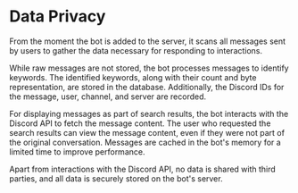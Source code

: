 # Data Privacy

From the moment the bot is added to the server, it scans all messages sent by users to gather the data necessary
for responding to interactions.

While raw messages are not stored, the bot processes messages to identify keywords. The identified keywords, along
with their count and byte representation, are stored in the database. Additionally, the Discord IDs for the message,
user, channel, and server are recorded.

For displaying messages as part of search results, the bot interacts with the Discord API to fetch the message
content. The user who requested the search results can view the message content, even if they were not part of
the original conversation. Messages are cached in the bot's memory for a limited time to improve performance.

Apart from interactions with the Discord API, no data is shared with third parties, and all data is securely stored
on the bot's server.
